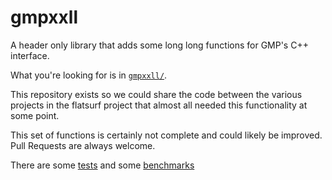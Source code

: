 # gmpxxll

A header only library that adds some long long functions for GMP's C++ interface.

What you're looking for is in [`gmpxxll/`](./gmpxxll).

This repository exists so we could share the code between the various projects in the flatsurf project that almost all needed this functionality at some point.

This set of functions is certainly not complete and could likely be improved. Pull Requests are always welcome.

There are some [tests](./test) and some [benchmarks](./benchmark)
